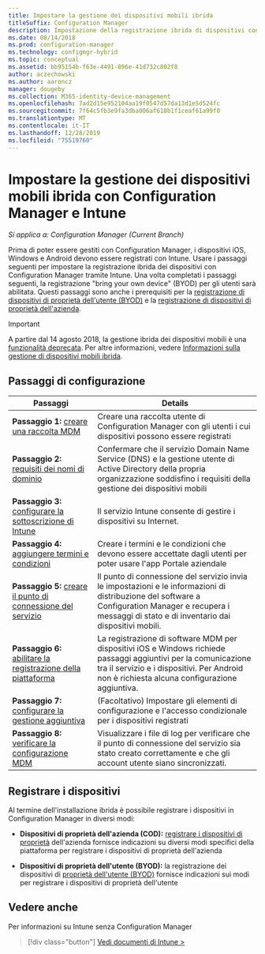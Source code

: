 ```yaml
---
title: Impostare la gestione dei dispositivi mobili ibrida
titleSuffix: Configuration Manager
description: Impostazione della registrazione ibrida di dispositivi con Configuration Manager e Intune.
ms.date: 08/14/2018
ms.prod: configuration-manager
ms.technology: configmgr-hybrid
ms.topic: conceptual
ms.assetid: bb95154b-f63e-4491-896e-41d732c802f8
author: aczechowski
ms.author: aaroncz
manager: dougeby
ms.collection: M365-identity-device-management
ms.openlocfilehash: 7ad2d15e952104aa19f0547d57da13d1e5d524fc
ms.sourcegitcommit: 7f64c5fb3e9fa3dba006af618b1f1ceaf61a99f0
ms.translationtype: MT
ms.contentlocale: it-IT
ms.lasthandoff: 12/28/2019
ms.locfileid: "75519760"
---
```

# <a name="set-up-hybrid-mdm-with-configuration-manager-and-microsoft-intune"></a>Impostare la gestione dei dispositivi mobili ibrida con Configuration Manager e Intune

*Si applica a: Configuration Manager (Current Branch)*


Prima di poter essere gestiti con Configuration Manager, i dispositivi iOS, Windows e Android devono essere registrati con Intune. Usare i passaggi seguenti per impostare la registrazione ibrida dei dispositivi con Configuration Manager tramite Intune. Una volta completati i passaggi seguenti, la registrazione "bring your own device" (BYOD) per gli utenti sarà abilitata. Questi passaggi sono anche i prerequisiti per la [registrazione di dispositivi di proprietà dell'utente (BYOD)](enroll-hybrid-ios-mac.md) e la [registrazione di dispositivi di proprietà dell'azienda](enroll-company-owned-devices.md).

> [!Important]  
> A partire dal 14 agosto 2018, la gestione ibrida dei dispositivi mobili è una [funzionalità deprecata](/sccm/core/plan-design/changes/deprecated/removed-and-deprecated-cmfeatures). Per altre informazioni, vedere [Informazioni sulla gestione di dispositivi mobili ibrida](/sccm/mdm/understand/hybrid-mobile-device-management).<!--Intune feature 2683117-->  



## <a name="set-up-steps"></a>Passaggi di configurazione

 |Passaggi|Details|  
 |-----------|-------------|  
 |**Passaggio 1:** [creare una raccolta MDM](create-mdm-collection.md)|Creare una raccolta utente di Configuration Manager con gli utenti i cui dispositivi possono essere registrati|  
 |**Passaggio 2:** [requisiti dei nomi di dominio](confirm-dns.md)|Confermare che il servizio Domain Name Service (DNS) e la gestione utente di Active Directory della propria organizzazione soddisfino i requisiti della gestione dei dispositivi mobili|
 |**Passaggio 3:** [configurare la sottoscrizione di Intune](configure-intune-subscription.md)|Il servizio Intune consente di gestire i dispositivi su Internet.|  
 |**Passaggio 4:** [aggiungere termini e condizioni](terms-and-conditions.md)| Creare i termini e le condizioni che devono essere accettate dagli utenti per poter usare l'app Portale aziendale|
 |**Passaggio 5:** [creare il punto di connessione del servizio](create-service-connection-point.md)|Il punto di connessione del servizio invia le impostazioni e le informazioni di distribuzione del software a Configuration Manager e recupera i messaggi di stato e di inventario dai dispositivi mobili. |  
 |**Passaggio 6:** [abilitare la registrazione della piattaforma](enable-platform-enrollment.md)|La registrazione di software MDM per dispositivi iOS e Windows richiede passaggi aggiuntivi per la comunicazione tra il servizio e i dispositivi. Per Android non è richiesta alcuna configurazione aggiuntiva.|  
 |**Passaggio 7:** [configurare la gestione aggiuntiva](set-up-additional-management.md)|(Facoltativo) Impostare gli elementi di configurazione e l'accesso condizionale per i dispositivi registrati|
 |**Passaggio 8:** [verificare la configurazione MDM](verify-mdm-configuration.md)|Visualizzare i file di log per verificare che il punto di connessione del servizio sia stato creato correttamente e che gli account utente siano sincronizzati.|



## <a name="enroll-devices"></a>Registrare i dispositivi

Al termine dell'installazione ibrida è possibile registrare i dispositivi in Configuration Manager in diversi modi:

- **Dispositivi di proprietà dell'azienda (COD):** [registrare i dispositivi di proprietà](enroll-company-owned-devices.md) dell'azienda fornisce indicazioni su diversi modi specifici della piattaforma per registrare i dispositivi di proprietà dell'azienda  

- **Dispositivi di proprietà dell'utente (BYOD):** la registrazione dei dispositivi di [proprietà dell'utente (BYOD)](enroll-hybrid-ios-mac.md) fornisce indicazioni sui modi per registrare i dispositivi di proprietà dell'utente  



## <a name="see-also"></a>Vedere anche

Per informazioni su Intune senza Configuration Manager
> [!div class="button"]
> [Vedi documenti di Intune >](https://docs.microsoft.com/intune/deploy-use/enroll-devices-in-microsoft-intune)


